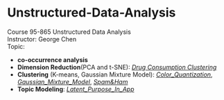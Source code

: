 # Unstructured-Data-Analysis
Course 95-865 Unstructured Data Analysis    
Instructor: George Chen    
Topic:    
*  **co-occurrence analysis**   
*  **Dimension Reduction**(PCA and t-SNE): [_Drug Consumption Clustering_](https://github.com/YaTingChang0620/Unstructured-Data-Analysis/blob/master/Drug%20Consumption.ipynb)
*  **Clustering** (K-means, Gaussian Mixture Model): [_Color_Quantization_](https://github.com/YaTingChang0620/Unstructured-Data-Analysis/blob/master/colorQuantization_kmeans.ipynb), [_Gaussian_Mixture_Model_](https://github.com/YaTingChang0620/Unstructured-Data-Analysis/blob/master/Gaussian_Mixture_Model_Ellipsoids.ipynb), [_Spam&Ham_](https://github.com/YaTingChang0620/Unstructured-Data-Analysis/blob/master/SpamAndHam.ipynb)
*  **Topic Modeling**: [_Latent_Purpose_In_App_](https://github.com/YaTingChang0620/Unstructured-Data-Analysis/blob/master/Latent_Purpose_In_App.ipynb)
